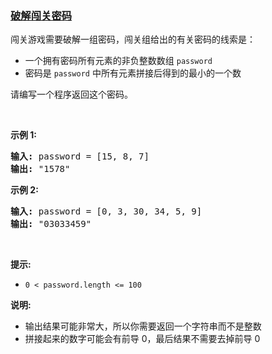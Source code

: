 ### [破解闯关密码](https://leetcode-cn.com/problems/ba-shu-zu-pai-cheng-zui-xiao-de-shu-lcof)

<p>闯关游戏需要破解一组密码，闯关组给出的有关密码的线索是：</p>

<ul>
	<li>一个拥有密码所有元素的非负整数数组 <code>password</code></li>
	<li>密码是 <code>password</code> 中所有元素拼接后得到的最小的一个数</li>
</ul>

<p>请编写一个程序返回这个密码。</p>

<p>&nbsp;</p>

<p><strong>示例 1:</strong></p>

<pre>
<strong>输入: </strong>password = [15, 8, 7]
<strong>输出: </strong>"1578"</pre>

<p><strong>示例&nbsp;2:</strong></p>

<pre>
<strong>输入: </strong>password = [0, 3, 30, 34, 5, 9]
<strong>输出: </strong>"03033459"</pre>

<p>&nbsp;</p>

<p><strong>提示:</strong></p>

<ul>
	<li><code>0 &lt; password.length &lt;= 100</code></li>
</ul>

<p><strong>说明: </strong></p>

<ul>
	<li>输出结果可能非常大，所以你需要返回一个字符串而不是整数</li>
	<li>拼接起来的数字可能会有前导 0，最后结果不需要去掉前导 0</li>
</ul>

<p>&nbsp;</p>
